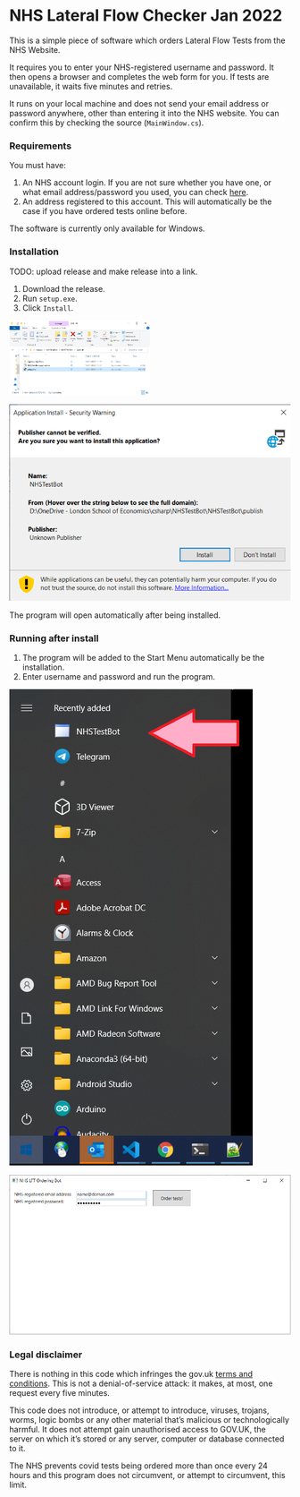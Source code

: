 # NHS Lateral Flow Checker Jan 2022

This is a simple piece of software which orders Lateral Flow Tests from the NHS Website.

It requires you to enter your NHS-registered username and password. It then opens a browser and completes the web form for you. If tests are unavailable, it waits five minutes and retries.

It runs on your local machine and does not send your email address or password anywhere, other than entering it into the NHS website. You can confirm this by checking the source (`MainWindow.cs`).

### Requirements

You must have:

1. An NHS account login. If you are not sure whether you have one, or what email address/password you used, you can check [here](https://www.nhsapp.service.nhs.uk/login).
2. An address registered to this account. This will automatically be the case if you have ordered tests online before.

The software is currently only available for Windows.

### Installation 

TODO: upload release and make release into a link.

1. Download the release.
2. Run `setup.exe`.
3. Click `Install`.

<img src="img/install-folder.png" style="width: 50%; height: 50%"/>

![Click Install](img/install.png?s=20)

The program will open automatically after being installed.

### Running after install

1. The program will be added to the Start Menu automatically be the installation.
2. Enter username and password and run the program.

![](img/start-menu.png?s=200)


![](img/main-window.png?s=100)

### Legal disclaimer

There is nothing in this code which infringes the gov.uk [terms and conditions](https://www.gov.uk/help/terms-conditions). This is not a denial-of-service attack: it makes, at most, one request every five minutes. 

This code does not introduce, or attempt to introduce, viruses, trojans, worms, logic bombs or any other material that’s malicious or technologically harmful. It does not attempt gain unauthorised access to GOV.UK, the server on which it’s stored or any server, computer or database connected to it.

The NHS prevents covid tests being ordered more than once every 24 hours and this program does not circumvent, or attempt to circumvent, this limit.